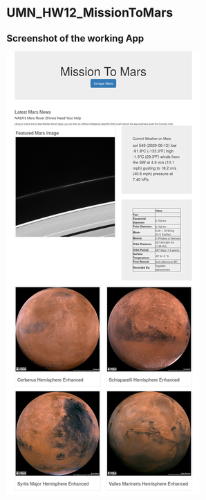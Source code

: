 # UMN_HW12_MissionToMars

## Screenshot of the working App

![mission_to_mars](Screenshot_MissionToMars.jpg)
